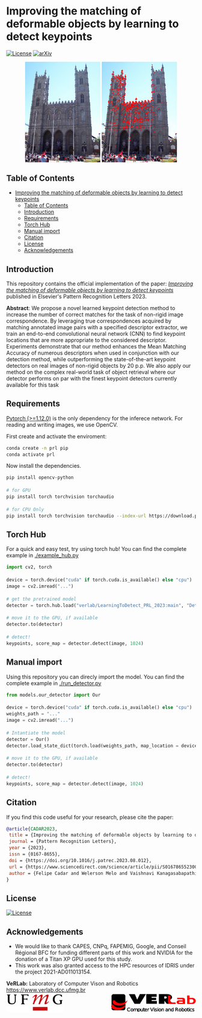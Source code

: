# Improving the matching of deformable objects by learning to detect keypoints
[![License](https://img.shields.io/badge/License-Apache_2.0-blue.svg)](LICENSE) [![arXiv](https://img.shields.io/badge/arXiv-1234.56789-b31b1b.svg)](https://arxiv.org/abs/2309.00434)

<!--[![Open In Colab](https://colab.research.google.com/assets/colab-badge.svg)](https://colab.research.google.com/github/verlab/DALF_CVPR_2023/blob/main/notebooks/registration_with_DALF.ipynb)-->

<div align="center">
<img src='./assets/notredame.jpg' align="center" width="200"/> 
<img src='./assets/output.png' align="center" width="200"/> <br>
</div>

## Table of Contents
- [Improving the matching of deformable objects by learning to detect keypoints](#improving-the-matching-of-deformable-objects-by-learning-to-detect-keypoints)
  - [Table of Contents](#table-of-contents)
  - [Introduction](#introduction)
  - [Requirements](#requirements)
  - [Torch Hub](#torch-hub)
  - [Manual import](#manual-import)
  - [Citation](#citation)
  - [License](#license)
  - [Acknowledgements](#acknowledgements)


## Introduction
This repository contains the official implementation of the paper: *[Improving the matching of deformable objects by learning to detect keypoints](https://arxiv.org/abs/2309.00434)* published in Elsevier's Pattern Recognition Letters 2023.

**Abstract**: We propose a novel learned keypoint detection method to increase the number of correct matches for the task of non-rigid image correspondence. By leveraging true correspondences acquired by matching annotated image pairs with a specified descriptor extractor, we train an end-to-end convolutional neural network (CNN) to find keypoint locations that are more appropriate to the considered descriptor. Experiments demonstrate that our method enhances the Mean Matching Accuracy of numerous descriptors when used in conjunction with our detection method, while outperforming the state-of-the-art keypoint detectors on real images of non-rigid objects by 20 p.p. We also apply our method on the complex real-world task of object retrieval where our detector performs on par with the finest keypoint detectors currently available for this task

## Requirements
[Pytorch (>=1.12.0)](https://pytorch.org/get-started/previous-versions/) is the only dependency for the inferece network. 
For reading and writing images, we use OpenCV. 

First create and activate the enviroment:

```bash
conda create -n prl pip
conda activate prl
```

Now install the dependencies.

```bash
pip install opencv-python

# for GPU 
pip install torch torchvision torchaudio

# for CPU Only 
pip install torch torchvision torchaudio --index-url https://download.pytorch.org/whl/cpu

```

## Torch Hub

For a quick and easy test, try using torch hub! You can find the complete example in [./example_hub.py](./example_hub.py)

```python
import cv2, torch

device = torch.device("cuda" if torch.cuda.is_available() else "cpu")
image = cv2.imread("...")

# get the pretrained model
detector = torch.hub.load("verlab/LearningToDetect_PRL_2023:main", "Detector", pretrained=True)

# move it to the GPU, if available
detector.to(detector)

# detect!
keypoints, score_map = detector.detect(image, 1024)

```

## Manual import
Using this repository you can direcly import the model. You can find the complete example in [./run_detector.py](./run_detector.py)

```python
from models.our_detector import Our

device = torch.device("cuda" if torch.cuda.is_available() else "cpu")
weights_path = "..."
image = cv2.imread("...")

# Intantiate the model 
detector = Our()
detector.load_state_dict(torch.load(weights_path, map_location = device))

# move it to the GPU, if available
detector.to(detector)

# detect!
keypoints, score_map = detector.detect(image, 1024)

```

## Citation
If you find this code useful for your research, please cite the paper:

```bibtex
@article{CADAR2023,
 title = {Improving the matching of deformable objects by learning to detect keypoints},
 journal = {Pattern Recognition Letters},
 year = {2023},
 issn = {0167-8655},
 doi = {https://doi.org/10.1016/j.patrec.2023.08.012},
 url = {https://www.sciencedirect.com/science/article/pii/S0167865523002325},
 author = {Felipe Cadar and Welerson Melo and Vaishnavi Kanagasabapathi and Guilherme Potje and Renato Martins and Erickson R. Nascimento}
}
```

## License
[![License](https://img.shields.io/badge/License-Apache_2.0-blue.svg)](LICENSE)

## Acknowledgements
- We would like to thank CAPES, CNPq, FAPEMIG, Google, and Conseil Régional BFC for funding different parts of this work and NVIDIA for the donation of a Titan XP GPU used for this study.
- This work was also granted access to the HPC resources of IDRIS under the project 2021-AD011013154.

**VeRLab:** Laboratory of Computer Vison and Robotics https://www.verlab.dcc.ufmg.br
<br>
<img align="left" width="auto" height="50" src="./assets/ufmg.png">
<img align="right" width="auto" height="50" src="./assets/verlab.png">
<br/>
